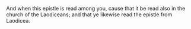 And when this epistle is read among you, cause that it be read also in the church of the Laodiceans; and that ye likewise read the epistle from Laodicea.
